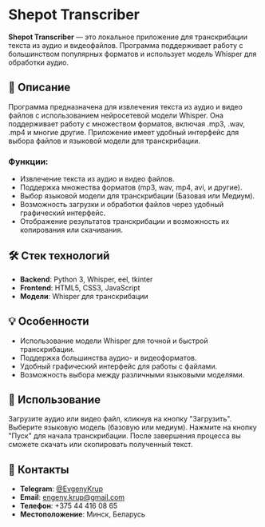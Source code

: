 # Shepot Transcriber

**Shepot Transcriber** — это локальное приложение для транскрибации текста из аудио и видеофайлов. 
Программа поддерживает работу с большинством популярных форматов и использует модель Whisper для обработки аудио.

## 🚀 Описание

Программа предназначена для извлечения текста из аудио и видео файлов с использованием нейросетевой модели Whisper. Она поддерживает работу с множеством форматов, включая .mp3, .wav, .mp4 и многие другие. Приложение имеет удобный интерфейс для выбора файлов и языковой модели для транскрибации.

### Функции:
- Извлечение текста из аудио и видео файлов.
- Поддержка множества форматов (mp3, wav, mp4, avi, и другие).
- Выбор языковой модели для транскрибации (Базовая или Медиум).
- Возможность загрузки и обработки файлов через удобный графический интерфейс.
- Отображение результатов транскрибации и возможность их копирования или скачивания.

## 🛠️ Стек технологий

- **Backend**: Python 3, Whisper,  eel, tkinter
- **Frontend**: HTML5, CSS3, JavaScript
- **Модели**: Whisper для транскрибации

## 💡 Особенности

- Использование модели Whisper для точной и быстрой транскрибации.
- Поддержка большинства аудио- и видеоформатов.
- Удобный графический интерфейс для работы с файлами.
- Возможность выбора между различными языковыми моделями.

## 🔧 Использование

Загрузите аудио или видео файл, кликнув на кнопку "Загрузить".
Выберите языковую модель (базовую или медиум).
Нажмите на кнопку "Пуск" для начала транскрибации.
После завершения процесса вы сможете скачать или скопировать полученный текст.

## 🤝 Контакты

- **Telegram**: [@EvgenyKrup](https://t.me/EvgenyKrup)
- **Email**: engeny.krup@gmail.com
- **Телефон**: +375 44 416 08 65
- **Местоположение**: Минск, Беларусь
